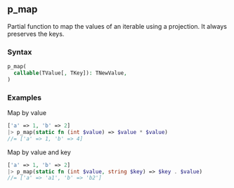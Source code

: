[//]: # (This file is autogenerated)

## p_map

Partial function to map the values of an iterable using a projection.
It always preserves the keys.

### Syntax

```php
p_map(
  callable(TValue[, TKey]): TNewValue,
)
```

### Examples

Map by value
```php
['a' => 1, 'b' => 2]
|> p_map(static fn (int $value) => $value * $value)
//= ['a' => 1, 'b' => 4]
```

Map by value and key
```php
['a' => 1, 'b' => 2]
|> p_map(static fn (int $value, string $key) => $key . $value)
//= ['a' => 'a1', 'b' => 'b2']
```
